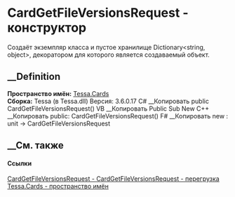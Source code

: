 # CardGetFileVersionsRequest - конструктор
Создаёт экземпляр класса и пустое хранилище Dictionary<string, object>,
декоратором для которого является создаваемый объект.
## __Definition
 **Пространство имён:** [Tessa.Cards](N_Tessa_Cards.htm)  
 **Сборка:** Tessa (в Tessa.dll) Версия: 3.6.0.17
C# __Копировать
     public CardGetFileVersionsRequest()
VB __Копировать
     Public Sub New
C++ __Копировать
     public:
    CardGetFileVersionsRequest()
F# __Копировать
     new : unit -> CardGetFileVersionsRequest
##  __См. также
#### Ссылки
[CardGetFileVersionsRequest - ](T_Tessa_Cards_CardGetFileVersionsRequest.htm)
[CardGetFileVersionsRequest -
перегрузка](Overload_Tessa_Cards_CardGetFileVersionsRequest__ctor.htm)
[Tessa.Cards - пространство имён](N_Tessa_Cards.htm)
